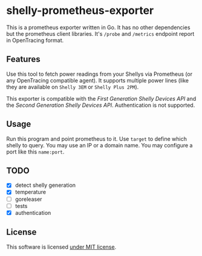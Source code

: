 # shelly-prometheus-exporter

This is a prometheus exporter written in Go.
It has no other dependencies but the prometheus client libraries.
It's `/probe` and `/metrics` endpoint report in OpenTracing format.

## Features

Use this tool to fetch power readings from your Shellys via Prometheus (or any OpenTracing compatible agent).
It supports multiple power lines (like they are available on `Shelly 3EM` or `Shelly Plus 2PM`).

This exporter is compatible with the _First Generation Shelly Devices API_ and the _Second Generation Shelly Devices API_.
Authentication is not supported.

## Usage

Run this program and point prometheus to it.
Use `target` to define which shelly to query.
You may use an IP or a domain name.
You may configure a port like this `name:port`.

## TODO

- [x] detect shelly generation
- [x] temperature
- [ ] goreleaser
- [ ] tests
- [x] authentication

## License

This software is licensed [under MIT license](/LICENSE).
